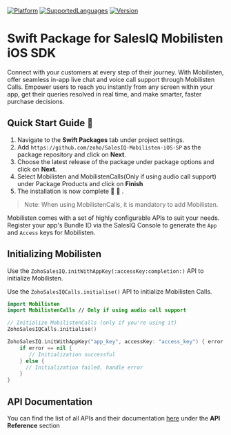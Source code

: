 [![Platform](https://img.shields.io/badge/platforms-iOS-orange.svg)](https://cocoapods.org/pods/Mobilisten)
[![SupportedLanguages](https://img.shields.io/badge/languages-Swift%20%7C%20%20ObjectiveC-green.svg)](https://www.zoho.com/salesiq/help/developer-section/ios-mobile-sdk-installation.html)
[![Version](https://img.shields.io/badge/version-10.1.1-blue.svg)](https://cocoapods.org/pods/Mobilisten)

# Swift Package for SalesIQ Mobilisten iOS SDK

Connect with your customers at every step of their journey. With Mobilisten, offer seamless in-app live chat and voice call support through Mobilisten Calls. Empower users to reach you instantly from any screen within your app, get their queries resolved in real time, and make smarter, faster purchase decisions.

## Quick Start Guide 💨

1. Navigate to the **Swift Packages** tab under project settings.
2. Add `https://github.com/zoho/SalesIQ-Mobilisten-iOS-SP` as the package repository and click on **Next**.
3. Choose the latest release of the package under package options and click on **Next**.
4. Select Mobilisten and MobilistenCalls(Only if using audio call support) under Package Products and click on **Finish**
5. The installation is now complete 🎉 🥳 .

> Note: When using MobilistenCalls, it is mandatory to add Mobilisten.  

Mobilisten comes with a set of highly configurable APIs to suit your needs. Register your app's Bundle ID via the SalesIQ Console to generate the `App` and `Access` keys for Mobilisten.

## Initializing Mobilisten
Use the `ZohoSalesIQ.initWithAppKey(:accessKey:completion:)` API to initialize Mobilisten.

Use the `ZohoSalesIQCalls.initialise()` API to initialize Mobilisten Calls.

```swift
import Mobilisten
import MobilistenCalls // Only if using audio call support

// Initialize MobilistenCalls (only if you're using it)
ZohoSalesIQCalls.initialise()

ZohoSalesIQ.initWithAppKey("app_key", accessKey: "access_key") { error in
    if error == nil {
       // Initialization successful
    } else {
      // Initialization failed, handle error
    }
}
```

## API Documentation
You can find the list of all APIs and their documentation [here](https://www.zoho.com/salesiq/help/developer-section/ios-sdk-event-delegate-v3.html) under the **API Reference** section
